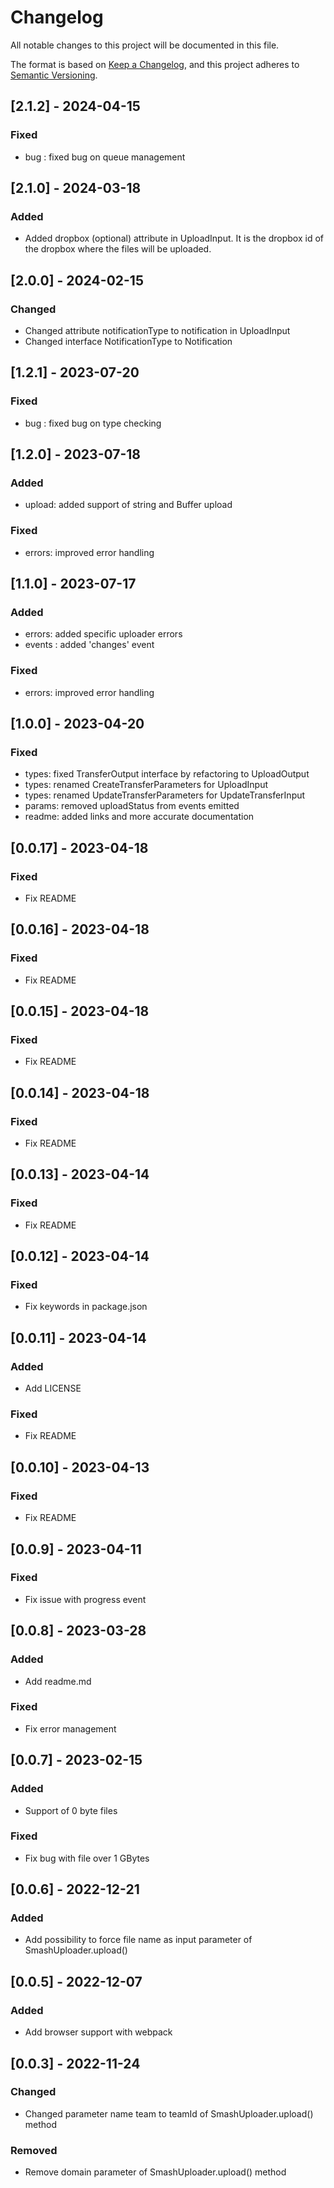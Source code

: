 # Changelog

All notable changes to this project will be documented in this file.

The format is based on [Keep a Changelog](https://keepachangelog.com/en/1.0.0/),
and this project adheres to [Semantic Versioning](https://semver.org/spec/v2.0.0.html).

## [2.1.2] - 2024-04-15

### Fixed
- bug : fixed bug on queue management

## [2.1.0] - 2024-03-18

### Added

- Added dropbox (optional) attribute in UploadInput. It is the dropbox id of the dropbox where the files will be uploaded.

## [2.0.0] - 2024-02-15

### Changed

- Changed attribute notificationType to notification in UploadInput
- Changed interface NotificationType to Notification

## [1.2.1] - 2023-07-20

### Fixed
- bug : fixed bug on type checking 
## [1.2.0] - 2023-07-18

### Added
- upload: added support of string and Buffer upload 
### Fixed
- errors: improved error handling
## [1.1.0] - 2023-07-17

### Added
- errors: added specific uploader errors 
- events : added 'changes' event
### Fixed
- errors: improved error handling

## [1.0.0] - 2023-04-20

### Fixed
- types: fixed TransferOutput interface by refactoring to UploadOutput
- types: renamed CreateTransferParameters for UploadInput
- types: renamed UpdateTransferParameters for UpdateTransferInput
- params: removed uploadStatus from events emitted
- readme: added links and more accurate documentation

## [0.0.17] - 2023-04-18

### Fixed
- Fix README
## [0.0.16] - 2023-04-18

### Fixed
- Fix README
## [0.0.15] - 2023-04-18

### Fixed
- Fix README

## [0.0.14] - 2023-04-18

### Fixed
- Fix README

## [0.0.13] - 2023-04-14

### Fixed
- Fix README


## [0.0.12] - 2023-04-14

### Fixed
- Fix keywords in package.json


## [0.0.11] - 2023-04-14

### Added
- Add LICENSE

### Fixed
- Fix README


## [0.0.10] - 2023-04-13

### Fixed
- Fix README


## [0.0.9] - 2023-04-11

### Fixed
- Fix issue with progress event


## [0.0.8] - 2023-03-28

### Added
- Add readme.md

### Fixed
- Fix error management


## [0.0.7] - 2023-02-15

### Added

- Support of 0 byte files

### Fixed 

- Fix bug with file over 1 GBytes

## [0.0.6] - 2022-12-21

### Added

- Add possibility to force file name as input parameter of SmashUploader.upload()

## [0.0.5] - 2022-12-07

### Added

- Add browser support with webpack


## [0.0.3] - 2022-11-24

### Changed

- Changed parameter name team to teamId of SmashUploader.upload() method

### Removed

- Remove domain parameter of SmashUploader.upload() method
